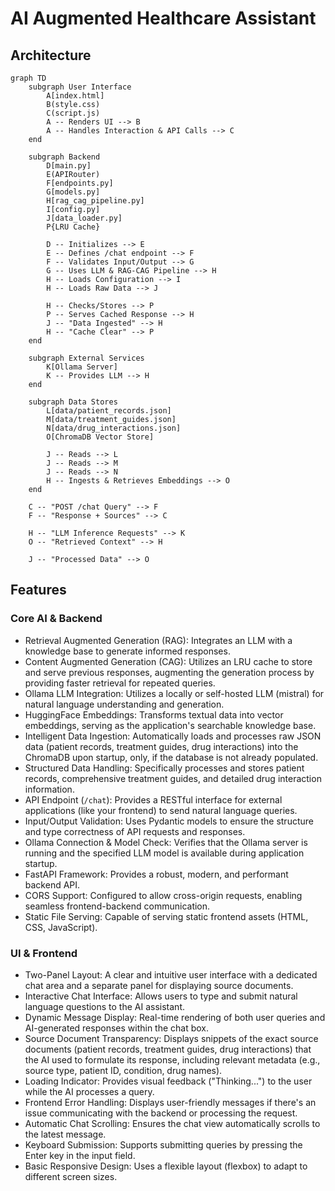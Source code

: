 # AI Augmented Healthcare Assistant
## Architecture
```mermaid
graph TD
    subgraph User Interface
        A[index.html]
        B(style.css)
        C(script.js)
        A -- Renders UI --> B
        A -- Handles Interaction & API Calls --> C
    end

    subgraph Backend
        D[main.py]
        E(APIRouter)
        F[endpoints.py]
        G[models.py]
        H[rag_cag_pipeline.py]
        I[config.py]
        J[data_loader.py]
        P{LRU Cache}

        D -- Initializes --> E
        E -- Defines /chat endpoint --> F
        F -- Validates Input/Output --> G
        G -- Uses LLM & RAG-CAG Pipeline --> H
        H -- Loads Configuration --> I
        H -- Loads Raw Data --> J

        H -- Checks/Stores --> P
        P -- Serves Cached Response --> H
        J -- "Data Ingested" --> H
        H -- "Cache Clear" --> P
    end

    subgraph External Services
        K[Ollama Server]
        K -- Provides LLM --> H
    end

    subgraph Data Stores
        L[data/patient_records.json]
        M[data/treatment_guides.json]
        N[data/drug_interactions.json]
        O[ChromaDB Vector Store]

        J -- Reads --> L
        J -- Reads --> M
        J -- Reads --> N
        H -- Ingests & Retrieves Embeddings --> O
    end

    C -- "POST /chat Query" --> F
    F -- "Response + Sources" --> C

    H -- "LLM Inference Requests" --> K
    O -- "Retrieved Context" --> H

    J -- "Processed Data" --> O
```

## Features
### Core AI & Backend
- Retrieval Augmented Generation (RAG): Integrates an LLM with a knowledge base to generate informed responses.
- Content Augmented Generation (CAG): Utilizes an LRU cache to store and serve previous responses, augmenting the generation process by providing faster retrieval for repeated queries.
- Ollama LLM Integration: Utilizes a locally or self-hosted LLM (mistral) for natural language understanding and generation.
- HuggingFace Embeddings: Transforms textual data into vector embeddings, serving as the application's searchable knowledge base.
- Intelligent Data Ingestion: Automatically loads and processes raw JSON data (patient records, treatment guides, drug interactions) into the ChromaDB upon startup, only, if the database is not already populated.
- Structured Data Handling: Specifically processes and stores patient records, comprehensive treatment guides, and detailed drug interaction information.
- API Endpoint (`/chat`): Provides a RESTful interface for external applications (like your frontend) to send natural language queries.
- Input/Output Validation: Uses Pydantic models to ensure the structure and type correctness of API requests and responses.
- Ollama Connection & Model Check: Verifies that the Ollama server is running and the specified LLM model is available during application startup.
- FastAPI Framework: Provides a robust, modern, and performant backend API.
- CORS Support: Configured to allow cross-origin requests, enabling seamless frontend-backend communication.
- Static File Serving: Capable of serving static frontend assets (HTML, CSS, JavaScript).

### UI & Frontend
- Two-Panel Layout: A clear and intuitive user interface with a dedicated chat area and a separate panel for displaying source documents.
- Interactive Chat Interface: Allows users to type and submit natural language questions to the AI assistant.
- Dynamic Message Display: Real-time rendering of both user queries and AI-generated responses within the chat box.
- Source Document Transparency: Displays snippets of the exact source documents (patient records, treatment guides, drug interactions) that the AI used to formulate its response, including relevant metadata (e.g., source type, patient ID, condition, drug names).
- Loading Indicator: Provides visual feedback ("Thinking...") to the user while the AI processes a query.
- Frontend Error Handling: Displays user-friendly messages if there's an issue communicating with the backend or processing the request.
- Automatic Chat Scrolling: Ensures the chat view automatically scrolls to the latest message.
- Keyboard Submission: Supports submitting queries by pressing the Enter key in the input field.
- Basic Responsive Design: Uses a flexible layout (flexbox) to adapt to different screen sizes.
